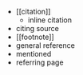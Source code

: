 - [[citation]]
    - inline citation
- citing source
- [[footnote]]
- general reference
- mentioned
- referring page
